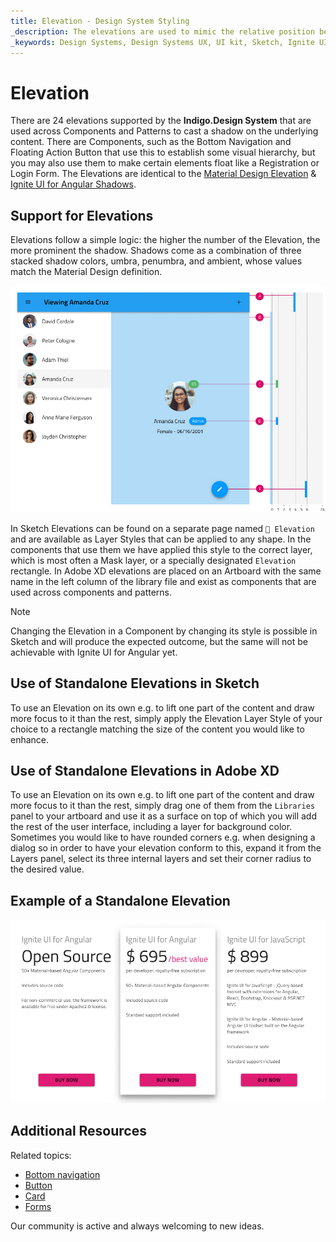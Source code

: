 ```yaml
---
title: Elevation - Design System Styling
_description: The elevations are used to mimic the relative position between surfaces stacked on top of one another.
_keywords: Design Systems, Design Systems UX, UI kit, Sketch, Ignite UI for Angular, Sketch to Angular, Sketch to Angular, Angular, Angular Design System, Export code from Sketch, Design Kits for Angular, Sketch HTML, Sketch to HTML, Sketch UI kits
---
```


# Elevation

There are 24 elevations supported by the **Indigo.Design System** that are used across Components and Patterns to cast a shadow on the underlying content. There are Components, such as the Bottom Navigation and Floating Action Button that use this to establish some visual hierarchy, but you may also use them to make certain elements float like a Registration or Login Form. The Elevations are identical to the [Material Design Elevation](https://material.io/design/environment/elevation.html#) & [Ignite UI for Angular Shadows](https://www.infragistics.com/products/ignite-ui-angular/angular/components/shadows.html).

## Support for Elevations

Elevations follow a simple logic: the higher the number of the Elevation, the more prominent the shadow. Shadows come as a combination of three stacked shadow colors, umbra, penumbra, and ambient, whose values match the Material Design definition. 

<img class="responsive-img" src="../images/elevation_people.png" srcset="../images/elevation_people@2x.png 2x" />

In Sketch Elevations can be found on a separate page named `🎨 Elevation` and are available as Layer Styles that can be applied to any shape. In the components that use them we have applied this style to the correct layer, which is most often a Mask layer, or a specially designated `Elevation` rectangle. In Adobe XD elevations are placed on an Artboard with the same name in the left column of the library file and exist as components that are used across components and patterns.

> [!Note]
> Changing the Elevation in a Component by changing its style is possible in Sketch and will produce the expected outcome, but the same will not be achievable with Ignite UI for Angular yet.

## Use of Standalone Elevations in Sketch

To use an Elevation on its own e.g. to lift one part of the content and draw more focus to it than the rest, simply apply the Elevation Layer Style of your choice to a rectangle matching the size of the content you would like to enhance.

## Use of Standalone Elevations in Adobe XD

To use an Elevation on its own e.g. to lift one part of the content and draw more focus to it than the rest, simply drag one of them from the `Libraries` panel to your artboard and use it as a surface on top of which you will add the rest of the user interface, including a layer for background color. Sometimes you would like to have rounded corners e.g. when designing a dialog so in order to have your elevation conform to this, expand it from the Layers panel, select its three internal layers and set their corner radius to the desired value.

## Example of a Standalone Elevation

<img class="responsive-img" src="../images/elevation_standalone.png" srcset="../images/elevation_standalone@2x.png 2x" />

## Additional Resources

Related topics:

- [Bottom navigation](../components/bottom-nav.md)
- [Button](../components/button.md)
- [Card](../components/card.md)
- [Forms](../patterns/form.md)
  <div class="divider--half"></div>

Our community is active and always welcoming to new ideas.


